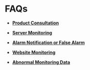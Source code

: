 # FAQs<a name="EN-US_TOPIC_0084572222"></a>

-   **[Product Consultation](product-consultation.md)**  

-   **[Server Monitoring](server-monitoring.md)**  

-   **[Alarm Notification or False Alarm](alarm-notification-or-false-alarm.md)**  

-   **[Website Monitoring](website-monitoring.md)**  

-   **[Abnormal Monitoring Data](abnormal-monitoring-data.md)**  


